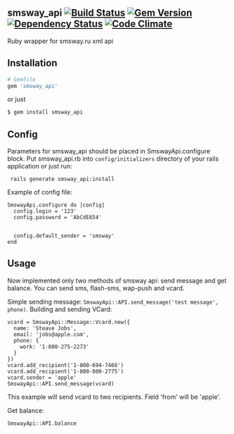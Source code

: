 ## smsway_api [![Build Status](https://travis-ci.org/KELiON/smsway_api.svg)](http://travis-ci.org/KELiON/smsway_api) [![Gem Version](https://badge.fury.io/rb/smsway_api.png)](http://badge.fury.io/rb/smswy_api) [![Dependency Status](https://gemnasium.com/KELiON/smsway_api.svg)](https://gemnasium.com/KELiON/smsway_api) [![Code Climate](https://codeclimate.com/github/KELiON/smsway_api.png)](https://codeclimate.com/github/KELiON/smsway_api)

Ruby wrapper for smsway.ru xml api

## Installation

``` ruby
# Gemfile
gem 'smsway_api'
```

or just

``` sh
$ gem install smsway_api
```

## Config

Parameters for smsway_api should be placed in SmswayApi.configure block. Put smsway_api.rb into `config/initializers` directory of your rails application or just run:

     rails generate smsway_api:install

Example of config file: 


    SmswayApi.configure do |config|
      config.login = '123'
      config.password = 'AbCdE654'
    

      config.default_sender = 'smsway'
    end

## Usage

Now implemented only two methods of smsway api: send message and get balance. You can send sms, flash-sms, wap-push and vcard.

Simple sending message: `SmswayApi::API.send_message('test message', phone)`.
Building and sending VCard:

    vcard = SmswayApi::Message::Vcard.new({
      name: 'Steave Jobs',
      email: 'jobs@apple.com',
      phone: {
        work: '1-800-275-2273'
      }
    })
    vcard.add_recipient('1-800-694-7466')
    vcard.add_recipient('1-800-800-2775')
    vcard.sender = 'apple'
    SmswayApi::API.send_message(vcard)

This example will send vcard to two recipients. Field 'from' will be 'apple'.

Get balance:
   
    SmswayApi::API.balance

